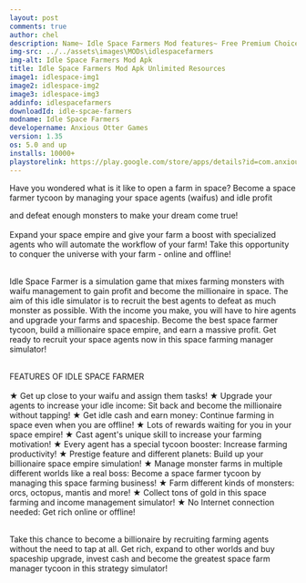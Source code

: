 ```yaml
---
layout: post
comments: true
author: chel
description: Name~ Idle Space Farmers Mod features~ Free Premium Choices Version~ Latest Root~ No Install Steps~ Follow the steps below to Download games from ChelOverboard
img-src: ../../assets\images\MODs\idlespacefarmers
img-alt: Idle Space Farmers Mod Apk
title: Idle Space Farmers Mod Apk Unlimited Resources
image1: idlespace-img1
image2: idlespace-img2
image3: idlespace-img3
addinfo: idlespacefarmers
downloadId: idle-spcae-farmers
modname: Idle Space Farmers
developername: Anxious Otter Games
version: 1.35
os: 5.0 and up
installs: 10000+
playstorelink: https://play.google.com/store/apps/details?id=com.anxiousottergames.spacefarmer
---
```

<p>Have you wondered what is it like to open a farm in space? Become a space farmer tycoon by managing your space agents (waifus) and idle profit 

and defeat enough monsters to make your dream come true!<br><br>
Expand your space empire and give your farm a boost with specialized agents who will automate the workflow of your farm! Take this opportunity to conquer the universe with your farm - online and offline!<br><br>

Idle Space Farmer is a simulation game that mixes farming monsters with waifu management to gain profit and become the millionaire in space. The aim of this idle simulator is to recruit the best agents to defeat as much monster as possible. With the income you make, you will have to hire agents and upgrade your farms and spaceship. Become the best space farmer tycoon, build a millionaire space empire, and earn a massive profit. Get ready to recruit your space agents now in this space farming manager simulator!<br><br>

FEATURES OF IDLE SPACE FARMER<br><br>
★ Get up close to your waifu and assign them tasks!
★ Upgrade your agents to increase your idle income: Sit back and become the millionaire without tapping!
★ Get idle cash and earn money: Continue farming in space even when you are offline!
★ Lots of rewards waiting for you in your space empire!
★ Cast agent's unique skill to increase your farming motivation!
★ Every agent has a special tycoon booster: Increase farming productivity!
★ Prestige feature and different planets: Build up your billionaire space empire simulation!
★ Manage monster farms in multiple different worlds like a real boss: Become a space farmer tycoon by managing this space farming business!
★ Farm different kinds of monsters: orcs, octopus, mantis and more!
★ Collect tons of gold in this space farming and income management simulator!
★ No Internet connection needed: Get rich online or offline!<br><br>

Take this chance to become a billionaire by recruiting farming agents without the need to tap at all. Get rich, expand to other worlds and buy spaceship upgrade, invest cash and become the greatest space farm manager tycoon in this strategy simulator!</p>